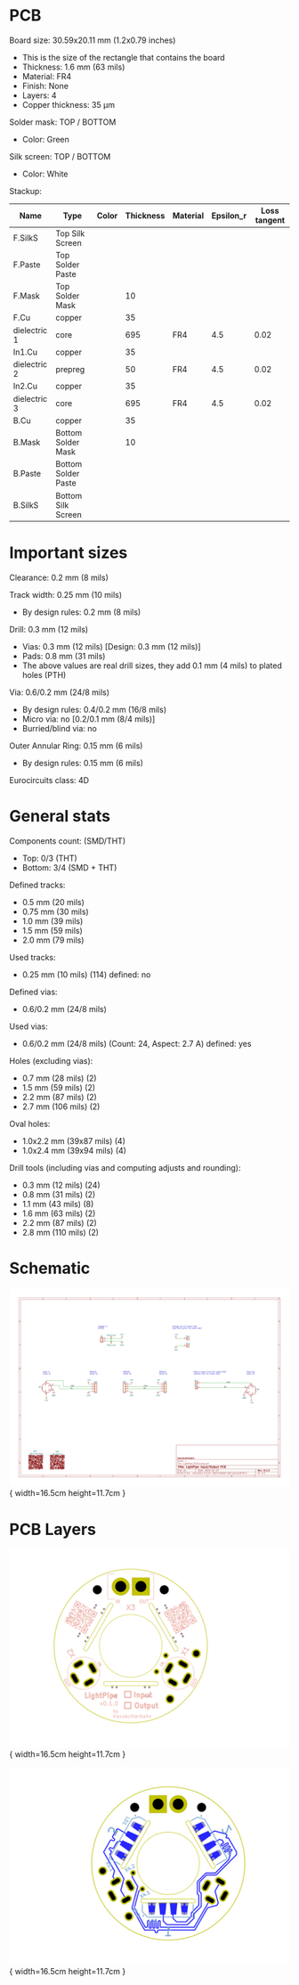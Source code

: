 # PCB

Board size: 30.59x20.11 mm (1.2x0.79 inches)

- This is the size of the rectangle that contains the board
- Thickness: 1.6 mm (63 mils)
- Material: FR4
- Finish: None
- Layers: 4
- Copper thickness: 35 µm

Solder mask: TOP / BOTTOM

- Color: Green

Silk screen: TOP / BOTTOM

- Color: White


Stackup:

| Name                 | Type                 | Color    | Thickness | Material        | Epsilon_r | Loss tangent |
|----------------------|----------------------|----------|-----------|-----------------|-----------|--------------|
| F.SilkS              | Top Silk Screen      |          |           |                 |           |              |
| F.Paste              | Top Solder Paste     |          |           |                 |           |              |
| F.Mask               | Top Solder Mask      |          |        10 |                 |           |              |
| F.Cu                 | copper               |          |        35 |                 |           |              |
| dielectric 1         | core                 |          |       695 | FR4             |       4.5 |         0.02 |
| In1.Cu               | copper               |          |        35 |                 |           |              |
| dielectric 2         | prepreg              |          |        50 | FR4             |       4.5 |         0.02 |
| In2.Cu               | copper               |          |        35 |                 |           |              |
| dielectric 3         | core                 |          |       695 | FR4             |       4.5 |         0.02 |
| B.Cu                 | copper               |          |        35 |                 |           |              |
| B.Mask               | Bottom Solder Mask   |          |        10 |                 |           |              |
| B.Paste              | Bottom Solder Paste  |          |           |                 |           |              |
| B.SilkS              | Bottom Silk Screen   |          |           |                 |           |              |

# Important sizes

Clearance: 0.2 mm (8 mils)

Track width: 0.25 mm (10 mils)

- By design rules: 0.2 mm (8 mils)

Drill: 0.3 mm (12 mils)

- Vias: 0.3 mm (12 mils) [Design: 0.3 mm (12 mils)]
- Pads: 0.8 mm (31 mils)
- The above values are real drill sizes, they add 0.1 mm (4 mils) to plated holes (PTH)

Via: 0.6/0.2 mm (24/8 mils)

- By design rules: 0.4/0.2 mm (16/8 mils)
- Micro via: no [0.2/0.1 mm (8/4 mils)]
- Burried/blind via: no

Outer Annular Ring: 0.15 mm (6 mils)

- By design rules: 0.15 mm (6 mils)

Eurocircuits class: 4D


# General stats

Components count: (SMD/THT)

- Top: 0/3 (THT)
- Bottom: 3/4 (SMD + THT)

Defined tracks:

- 0.5 mm (20 mils)
- 0.75 mm (30 mils)
- 1.0 mm (39 mils)
- 1.5 mm (59 mils)
- 2.0 mm (79 mils)

Used tracks:

- 0.25 mm (10 mils) (114) defined: no

Defined vias:

- 0.6/0.2 mm (24/8 mils)

Used vias:

- 0.6/0.2 mm (24/8 mils) (Count: 24, Aspect: 2.7 A) defined: yes

Holes (excluding vias):

- 0.7 mm (28 mils) (2)
- 1.5 mm (59 mils) (2)
- 2.2 mm (87 mils) (2)
- 2.7 mm (106 mils) (2)

Oval holes:

- 1.0x2.2 mm (39x87 mils) (4)
- 1.0x2.4 mm (39x94 mils) (4)

Drill tools (including vias and computing adjusts and rounding):

- 0.3 mm (12 mils) (24)
- 0.8 mm (31 mils) (2)
- 1.1 mm (43 mils) (8)
- 1.6 mm (63 mils) (2)
- 2.2 mm (87 mils) (2)
- 2.8 mm (110 mils) (2)


# Schematic

![Schematic in SVG format](../doc/schematic.svg){ width=16.5cm height=11.7cm }



# PCB Layers

![PCB Front copper](../pcb/board-assembly_page_01-_n.svg){ width=16.5cm height=11.7cm }

![PCB Bottom copper](../pcb/board-assembly_page_02-_n.svg){ width=16.5cm height=11.7cm }

